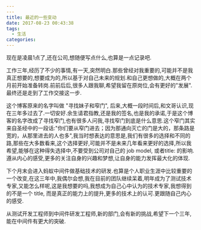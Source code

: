 ```yaml
---
---
title: 最近的一些变动
date: 2017-08-23 00:43:38
tags:
  - 生活
categories:
---
```


现在是凌晨1点了,还在公司,想随便写点什么,也算是一点记录吧.

工作三年,经历了不少的事情,有一天,突然明白.那些曾经对我重要的,可能并不是我真正想要的,想要成为的,所以基于对自己未来的规划.和自己更想做的,大概在两个月前开始准备转岗.前前后后,很多人跟我聊,希望我留在原岗位,会有更好的"发展".最终还是走到了工作交接这一步.


这个博客原来的名字叫做 "寻找妹子和窄门", 后来,大概一段时间后,和文哥认识,现在三年多过去了.一切安好.余生请君指教,还是我的签名,也是我的承诺,于是这个博客的名字改成了寻找窄门,也有很多人问我,寻找窄门到底是什么意思.这个窄门其实来自圣经中的一段话:"你们要从窄门进去；因为那通向灭亡的门是大的，那条路是宽的，从那里进去的人也多",我当时想表达的意思是,我们有很多的选择和不同的路,那些在大多数看来,这个选择更好,可能并不是未来几年看来更好的选择,所以我希望,能够在这种得失选择中,不要受到公司对自己的 job model, 或者title: 的影响.遵从内心的感受,更多的关注自身的兴趣和梦想,让自身的能力发挥最大化的体现.


下个月末会进入蚂蚁中间件做基础技术的研发.也算是个人职业生涯中比较重要的一个改变,在这三年中,我偶尔会想,我在目前的团队继续呆着,明年成为了测试技术专家,又能怎么样呢,这是我想要的吗,我想成为自己心中认为的技术专家,我想得到的不是一个 title, 而是真正的能力上的提升,更多的技术上的认可.更跟随自己内心的感受.

从测试开发工程师到中间件研发工程师,新的部门,会有新的挑战,希望下一个三年,能在中间件有更大的突破.
